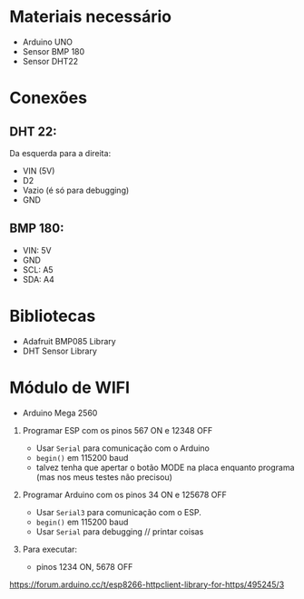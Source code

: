 # Materiais necessário
- Arduino UNO
- Sensor BMP 180
- Sensor DHT22

# Conexões
## DHT 22:
Da esquerda para a direita:
- VIN (5V)
- D2
- Vazio (é só para debugging)
- GND
## BMP 180:
- VIN: 5V
- GND
- SCL: A5
- SDA: A4

# Bibliotecas
- Adafruit BMP085 Library
- DHT Sensor Library



# Módulo de WIFI
- Arduino Mega 2560
1. Programar ESP com os pinos 567 ON e 12348 OFF
    - Usar `Serial` para comunicação com o Arduino
    - `begin()` em 115200 baud
    - talvez tenha que apertar o botão MODE na placa enquanto programa (mas nos meus testes não precisou)
2. Programar Arduino com os pinos 34 ON e 125678 OFF
    - Usar `Serial3` para comunicação com o ESP.
    - `begin()` em 115200 baud
    - Usar `Serial` para debugging // printar coisas

3. Para executar:
    - pinos 1234 ON, 5678 OFF


https://forum.arduino.cc/t/esp8266-httpclient-library-for-https/495245/3